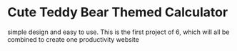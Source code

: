 <h1>Cute Teddy Bear Themed Calculator</h1>

<p>simple design and easy to use. This is the first project of 6, which will all be combined to create one productivity website</p>
